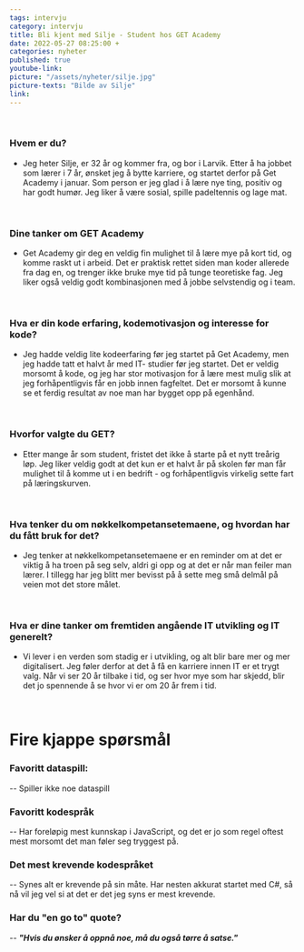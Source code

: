 ```yaml
---
tags: intervju
category: intervju
title: Bli kjent med Silje - Student hos GET Academy
date: 2022-05-27 08:25:00 +
categories: nyheter
published: true
youtube-link:
picture: "/assets/nyheter/silje.jpg"
picture-texts: "Bilde av Silje"
link:
---
```

<br>

### Hvem er du?
- Jeg heter Silje, er 32 år og kommer fra, og bor i Larvik. Etter å ha jobbet som lærer i 7 år,
ønsket jeg å bytte karriere, og startet derfor på Get Academy i januar. Som person er jeg
glad i å lære nye ting, positiv og har godt humør. Jeg liker å være sosial, spille padeltennis
og lage mat.

<br>

### Dine tanker om GET Academy

- Get Academy gir deg en veldig fin mulighet til å lære mye på kort tid, og komme raskt ut i
arbeid. Det er praktisk rettet siden man koder allerede fra dag en, og trenger ikke bruke mye
tid på tunge teoretiske fag. Jeg liker også veldig godt kombinasjonen med å jobbe
selvstendig og i team.

<br>


### Hva er din kode erfaring, kodemotivasjon og interesse for kode?

- Jeg hadde veldig lite kodeerfaring før jeg startet på Get Academy, men jeg hadde tatt et
halvt år med IT- studier før jeg startet. Det er veldig morsomt å kode, og jeg har stor
motivasjon for å lære mest mulig slik at jeg forhåpentligvis får en jobb innen fagfeltet. Det er
morsomt å kunne se et ferdig resultat av noe man har bygget opp på egenhånd.

<br>

### Hvorfor valgte du GET?

- Etter mange år som student, fristet det ikke å starte på et nytt treårig løp. Jeg liker veldig
godt at det kun er et halvt år på skolen før man får mulighet til å komme ut i en bedrift - og
forhåpentligvis virkelig sette fart på læringskurven.

<br>

### Hva tenker du om nøkkelkompetansetemaene, og hvordan har du fått bruk for det?

- Jeg tenker at nøkkelkompetansetemaene er en reminder om at det er viktig å ha troen på
seg selv, aldri gi opp og at det er når man feiler man lærer. I tillegg har jeg blitt mer bevisst
på å sette meg små delmål på veien mot det store målet.

<br>

### Hva er dine tanker om fremtiden angående IT utvikling og IT generelt?

- Vi lever i en verden som stadig er i utvikling, og alt blir bare mer og mer digitalisert. Jeg føler
derfor at det å få en karriere innen IT er et trygt valg. Når vi ser 20 år tilbake i tid, og ser hvor
mye som har skjedd, blir det jo spennende å se hvor vi er om 20 år frem i tid.

<br>

# Fire kjappe spørsmål


### Favoritt dataspill: 

-- Spiller ikke noe dataspill


### Favoritt kodespråk 

-- Har foreløpig mest kunnskap i JavaScript, og det er jo som regel oftest mest morsomt det
man føler seg tryggest på.

### Det mest krevende kodespråket

-- Synes alt er krevende på sin måte. Har nesten akkurat startet med C#, så nå vil jeg vel si at
det er det jeg syns er mest krevende.


### Har du "en go to" quote?

-- ***"Hvis du ønsker å oppnå noe, må du også tørre å satse."***
